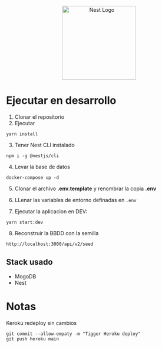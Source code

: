 <p align="center">
  <a href="http://nestjs.com/" target="blank"><img src="https://nestjs.com/img/logo-small.svg" width="200" alt="Nest Logo" /></a>
</p>

# Ejecutar en desarrollo

1. Clonar el repositorio
2. Ejecutar

```
yarn install
```

3. Tener Nest CLI instalado

```
npm i -g @nestjs/cli
```

4. Levar la base de datos

```
docker-compose up -d
```

5. Clonar el archivo **.env.template** y renombrar la copia **.env**

6. LLenar las variables de entorno definadas en `.env`

7. Ejecutar la aplicacion en DEV:

```
yarn start:dev
```

8. Reconstruir la BBDD con la semilla

```
http://localhost:3000/api/v2/seed
```

## Stack usado

- MogoDB
- Nest

# Notas

Keroku redeploy sin cambios

```
git commit --allow-empaty -m "Tigger Heroku deploy"
git push heroku main
```
